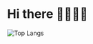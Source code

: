 # Hi there 👋🤩🙄🎉
![Top Langs](https://github-readme-stats.vercel.app/api/top-langs/?username=anuraghazra&layout=compact)
